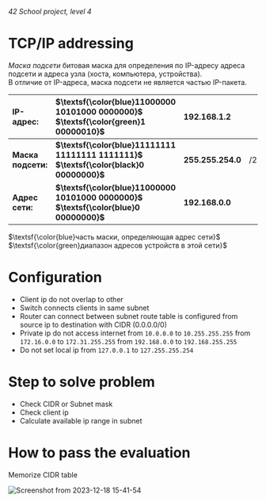 _42 School project, level 4_

# TCP/IP addressing
_Маска подсети_ битовая маска для определения по IP-адресу адреса подсети и адреса узла (хоста, компьютера, устройства).  
В отличие от IP-адреса, маска подсети не является частью IP-пакета.  

| **IP-адрес:**       | **$\textsf{\color{blue}11000000 10101000 0000000}$ $\textsf{\color{green}1 00000010}$** | **192.168.1.2**    |     |
|:--------------------|:----------------------------------------------------------------------------------------|:-------------------|-----|
| **Маска подсети:**  | **$\textsf{\color{blue}11111111 11111111 1111111}$ $\textsf{\color{black}0 00000000}$** | **255.255.254.0**  | /23 |
| **Адрес сети:**     | **$\textsf{\color{blue}11000000 10101000 0000000}$ $\textsf{\color{blue}0 00000000}$**  | **192.168.0.0**    |     |

$\textsf{\color{blue}часть маски, определяющая адрес сети}$  
$\textsf{\color{green}диапазон адресов устройств в этой сети}$  

# Configuration
- Client ip do not overlap to other  
- Switch connects clients in same subnet  
- Router can connect between subnet
route table is configured from source ip to destination with CIDR (0.0.0.0/0)
- Private ip do not access internet
from `10.0.0.0` to `10.255.255.255`
from `172.16.0.0` to `172.31.255.255`
from `192.168.0.0` to `192.168.255.255`
- Do not set local ip
from `127.0.0.1` to `127.255.255.254`

# Step to solve problem
- Check CIDR or Subnet mask
- Check client ip 
- Calculate available ip range in subnet

# How to pass the evaluation
Memorize CIDR table

![Screenshot from 2023-12-18 15-41-54](https://github.com/akostrik/net_practice/assets/22834202/429cb593-9681-44fd-bed8-f5629d8e2100)
